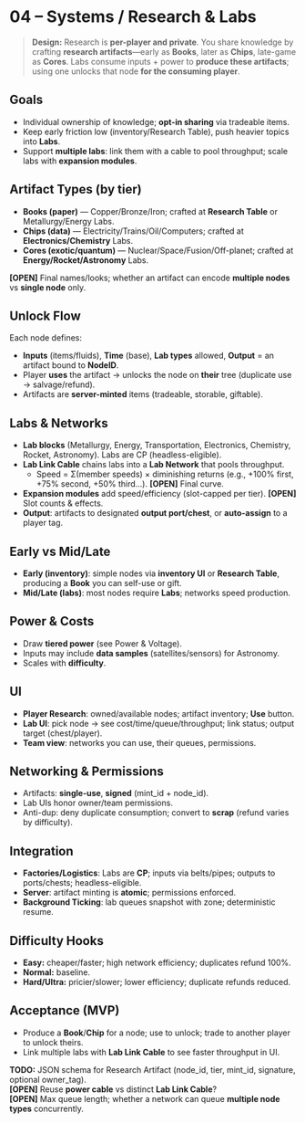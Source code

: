 # 04 – Systems / Research & Labs

> **Design:** Research is **per-player and private**. You share knowledge by crafting **research artifacts**—early as **Books**, later as **Chips**, late-game as **Cores**. Labs consume inputs + power to **produce these artifacts**; using one unlocks that node **for the consuming player**.

## Goals
- Individual ownership of knowledge; **opt-in sharing** via tradeable items.
- Keep early friction low (inventory/Research Table), push heavier topics into **Labs**.
- Support **multiple labs**: link them with a cable to pool throughput; scale labs with **expansion modules**.

## Artifact Types (by tier)
- **Books (paper)** — Copper/Bronze/Iron; crafted at **Research Table** or Metallurgy/Energy Labs.
- **Chips (data)** — Electricity/Trains/Oil/Computers; crafted at **Electronics/Chemistry** Labs.
- **Cores (exotic/quantum)** — Nuclear/Space/Fusion/Off-planet; crafted at **Energy/Rocket/Astronomy** Labs.

**[OPEN]** Final names/looks; whether an artifact can encode **multiple nodes** vs **single node** only.

## Unlock Flow
Each node defines:
- **Inputs** (items/fluids), **Time** (base), **Lab types** allowed, **Output** = an artifact bound to **NodeID**.
- Player **uses** the artifact → unlocks the node on **their** tree (duplicate use → salvage/refund).
- Artifacts are **server-minted** items (tradeable, storable, giftable).

## Labs & Networks
- **Lab blocks** (Metallurgy, Energy, Transportation, Electronics, Chemistry, Rocket, Astronomy). Labs are CP (headless-eligible).
- **Lab Link Cable** chains labs into a **Lab Network** that pools throughput.  
  - Speed = Σ(member speeds) × diminishing returns (e.g., +100% first, +75% second, +50% third…). **[OPEN]** Final curve.
- **Expansion modules** add speed/efficiency (slot-capped per tier). **[OPEN]** Slot counts & effects.
- **Output**: artifacts to designated **output port/chest**, or **auto-assign** to a player tag.

## Early vs Mid/Late
- **Early (inventory)**: simple nodes via **inventory UI** or **Research Table**, producing a **Book** you can self-use or gift.
- **Mid/Late (labs)**: most nodes require **Labs**; networks speed production.

## Power & Costs
- Draw **tiered power** (see Power & Voltage).  
- Inputs may include **data samples** (satellites/sensors) for Astronomy.  
- Scales with **difficulty**.

## UI
- **Player Research**: owned/available nodes; artifact inventory; **Use** button.  
- **Lab UI**: pick node → see cost/time/queue/throughput; link status; output target (chest/player).  
- **Team view**: networks you can use, their queues, permissions.

## Networking & Permissions
- Artifacts: **single-use**, **signed** (mint_id + node_id).  
- Lab UIs honor owner/team permissions.  
- Anti-dup: deny duplicate consumption; convert to **scrap** (refund varies by difficulty).

## Integration
- **Factories/Logistics**: Labs are **CP**; inputs via belts/pipes; outputs to ports/chests; headless-eligible.  
- **Server**: artifact minting is **atomic**; permissions enforced.  
- **Background Ticking**: lab queues snapshot with zone; deterministic resume.

## Difficulty Hooks
- **Easy:** cheaper/faster; high network efficiency; duplicates refund 100%.  
- **Normal:** baseline.  
- **Hard/Ultra:** pricier/slower; lower efficiency; duplicate refunds reduced.

## Acceptance (MVP)
- Produce a **Book**/**Chip** for a node; use to unlock; trade to another player to unlock theirs.
- Link multiple labs with **Lab Link Cable** to see faster throughput in UI.

**TODO:** JSON schema for Research Artifact (node_id, tier, mint_id, signature, optional owner_tag).  
**[OPEN]** Reuse **power cable** vs distinct **Lab Link Cable**?  
**[OPEN]** Max queue length; whether a network can queue **multiple node types** concurrently.